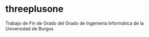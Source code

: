 # threeplusone
Trabajo de Fin de Grado del Grado de Ingeniería Informática de la Universidad de Burgos

